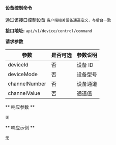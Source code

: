 #### 设备控制命令
通过该接口控制设备
`客户端相关设备通道定义，与后台一致`

**接口地址:**  `api/v1/device/control/command`

**请求参数**

|      参数     | 是否可选 | 参数说明 |
|---------------|----------|----------|
| deviceId      | 否       | 设备 ID  |
| deviceMode    | 否       | 设备型号 |
| channelNumber | 否       | 设备通道 |
| channelValue  | 否       | 通道值   |



** 响应参数 **

`无`

** 响应示例 **

`无`